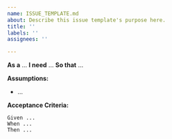 ```yaml
---
name: ISSUE_TEMPLATE.md
about: Describe this issue template's purpose here.
title: ''
labels: ''
assignees: ''

---
```


**As a** ...
**I need** ...
**So that** ...

**Assumptions:**
* ...

**Acceptance Criteria:**
```
Given ...
When ...
Then ...
```
